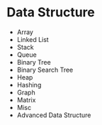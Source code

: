 # Data Structure

- Array
- Linked List
- Stack
- Queue
- Binary Tree
- Binary Search Tree
- Heap
- Hashing
- Graph
- Matrix
- Misc
- Advanced Data Structure

